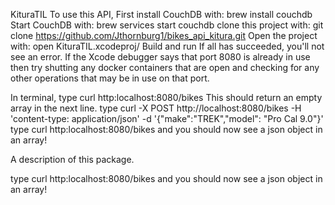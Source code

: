 
 KituraTIL
To use this API, First install CouchDB with:
	brew install couchdb
Start CouchDB with:
	brew services start couchdb
clone this project with:
	git clone https://github.com/Jthornburg1/bikes_api_kitura.git
Open the project with:
	open KituraTIL.xcodeproj/
Build and run
If all has succeeded, you'll not see an error. 
If the Xcode debugger says that port 8080 is already in use then try shutting 
any docker containers that are open and checking for any other operations that 
may be in use on that port.

In terminal, type curl http:localhost:8080/bikes
This should return an empty array in the next line.
type curl -X POST http://localhost:8080/bikes -H 'content-type: application/json' -d '{"make":"TREK","model": "Pro Cal 9.0"}'
type curl http:localhost:8080/bikes and you should now see a json object in an array!

A description of this package.


type curl http:localhost:8080/bikes and you should now see a json object in an array!

